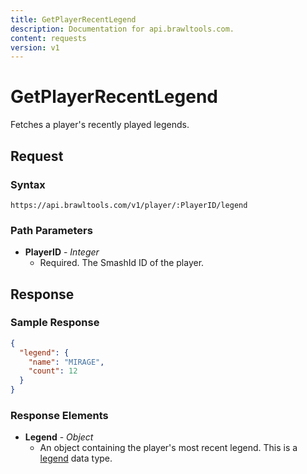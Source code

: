```yaml
---
title: GetPlayerRecentLegend
description: Documentation for api.brawltools.com.
content: requests
version: v1
---
```


# GetPlayerRecentLegend

Fetches a player's recently played legends.

## Request

### Syntax

`https://api.brawltools.com/v1/player/:PlayerID/legend`

### Path Parameters

- **PlayerID** - _Integer_
  - Required. The SmashId ID of the player.

## Response

### Sample Response

```json
{
  "legend": {
    "name": "MIRAGE",
    "count": 12
  }
}
```

### Response Elements

- **Legend** - _Object_
  - An object containing the player's most recent legend. This is a <a href="../../../datatypes/legend">legend</a> data type.
